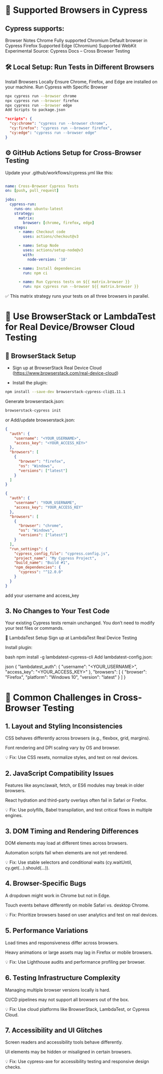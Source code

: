 # 🧪 Supported Browsers in Cypress

## Cypress supports:

Browser	Notes
Chrome	Fully supported
Chromium	Default browser in Cypress
Firefox	Supported
Edge (Chromium)	Supported
WebKit	Experimental
Source: Cypress Docs – Cross Browser Testing

## 🛠 Local Setup: Run Tests in Different Browsers

Install Browsers Locally
Ensure Chrome, Firefox, and Edge are installed on your machine.
Run Cypress with Specific Browser

``` bash
npx cypress run --browser chrome
npx cypress run --browser firefox
npx cypress run --browser edge
Add Scripts to package.json
```

```json
"scripts": {
  "cy:chrome": "cypress run --browser chrome",
  "cy:firefox": "cypress run --browser firefox",
  "cy:edge": "cypress run --browser edge"
}
```
## ⚙️ GitHub Actions Setup for Cross-Browser Testing
Update your .github/workflows/cypress.yml like this:

```yaml

name: Cross-Browser Cypress Tests
on: [push, pull_request]

jobs:
  cypress-run:
    runs-on: ubuntu-latest
    strategy:
      matrix:
        browser: [chrome, firefox, edge]
    steps:
      - name: Checkout code
        uses: actions/checkout@v3

      - name: Setup Node
        uses: actions/setup-node@v3
        with:
          node-version: '18'

      - name: Install dependencies
        run: npm ci

      - name: Run Cypress tests on ${{ matrix.browser }}
        run: npx cypress run --browser ${{ matrix.browser }}
```
✅ This matrix strategy runs your tests on all three browsers in parallel.

# 🧪 Use BrowserStack or LambdaTest for Real Device/Browser Cloud Testing

## 🔧 BrowserStack Setup

- Sign up at BrowserStack Real Device Cloud (https://www.browserstack.com/real-device-cloud)

- Install the plugin:

``` bash
npm install --save-dev browserstack-cypress-cli@1.11.1
```
Generate browserstack.json: 

``` bash 
browserstack-cypress init
```
or
Add/update browserstack.json:

``` json
{
  "auth": {
    "username": "<YOUR_USERNAME>",
    "access_key": "<YOUR_ACCESS_KEY>"
  },
  "browsers": [
    {
      "browser": "firefox",
      "os": "Windows",
      "versions": ["latest"]
    }
  ]
}

{
  "auth": {
    "username": "YOUR_USERNAME",
    "access_key": "YOUR_ACCESS_KEY"
  },
  "browsers": [
    {
      "browser": "chrome",
      "os": "Windows",
      "versions": ["latest"]
    }
  ],
  "run_settings": {
    "cypress_config_file": "cypress.config.js",
    "project_name": "My Cypress Project",
    "build_name": "Build #1",
    "npm_dependencies": {
      "cypress": "^12.0.0"
    }
  }
}


```
add your username and access_key

## 3. No Changes to Your Test Code
Your existing Cypress tests remain unchanged. You don’t need to modify your test files or commands.

🔧 LambdaTest Setup
Sign up at LambdaTest Real Device Testing

Install plugin:

bash
npm install -g lambdatest-cypress-cli
Add lambdatest-config.json:

json
{
  "lambdatest_auth": {
    "username": "<YOUR_USERNAME>",
    "access_key": "<YOUR_ACCESS_KEY>"
  },
  "browsers": [
    {
      "browser": "Firefox",
      "platform": "Windows 10",
      "version": "latest"
    }
  ]
}







# 🚧 Common Challenges in Cross-Browser Testing
## 1. Layout and Styling Inconsistencies
CSS behaves differently across browsers (e.g., flexbox, grid, margins).

Font rendering and DPI scaling vary by OS and browser.

💡 Fix: Use CSS resets, normalize styles, and test on real devices.

## 2. JavaScript Compatibility Issues
Features like async/await, fetch, or ES6 modules may break in older browsers.

React hydration and third-party overlays often fail in Safari or Firefox.

💡 Fix: Use polyfills, Babel transpilation, and test critical flows in multiple engines.

## 3. DOM Timing and Rendering Differences
DOM elements may load at different times across browsers.

Automation scripts fail when elements are not yet rendered.

💡 Fix: Use stable selectors and conditional waits (cy.waitUntil, cy.get(...).should(...)).

## 4. Browser-Specific Bugs
A dropdown might work in Chrome but not in Edge.

Touch events behave differently on mobile Safari vs. desktop Chrome.

💡 Fix: Prioritize browsers based on user analytics and test on real devices.

## 5. Performance Variations
Load times and responsiveness differ across browsers.

Heavy animations or large assets may lag in Firefox or mobile browsers.

💡 Fix: Use Lighthouse audits and performance profiling per browser.

## 6. Testing Infrastructure Complexity
Managing multiple browser versions locally is hard.

CI/CD pipelines may not support all browsers out of the box.

💡 Fix: Use cloud platforms like BrowserStack, LambdaTest, or Cypress Cloud.

## 7. Accessibility and UI Glitches
Screen readers and accessibility tools behave differently.

UI elements may be hidden or misaligned in certain browsers.

💡 Fix: Use cypress-axe for accessibility testing and responsive design checks.

